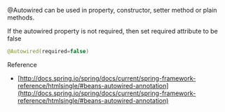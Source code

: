 @Autowired can be used in property, constructor, setter method or plain methods.

If the autowired property is not required, then set required attribute to be false

```java
@Autowired(required=false)
```

Reference

- [http://docs.spring.io/spring/docs/current/spring-framework-reference/htmlsingle/#beans-autowired-annotation](http://docs.spring.io/spring/docs/current/spring-framework-reference/htmlsingle/#beans-autowired-annotation)